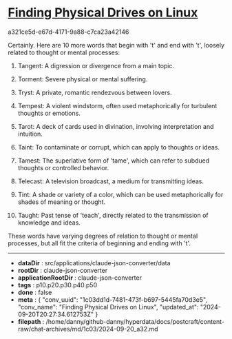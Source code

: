 # [Finding Physical Drives on Linux](https://claude.ai/chat/1c03dd1d-7481-473f-b697-5445fa70d3e5)

a321ce5d-e67d-4171-9a88-c7ca23a42146

 Certainly. Here are 10 more words that begin with 't' and end with 't', loosely related to thought or mental processes:

1. Tangent: A digression or divergence from a main topic.

2. Torment: Severe physical or mental suffering.

3. Tryst: A private, romantic rendezvous between lovers.

4. Tempest: A violent windstorm, often used metaphorically for turbulent thoughts or emotions.

5. Tarot: A deck of cards used in divination, involving interpretation and intuition.

6. Taint: To contaminate or corrupt, which can apply to thoughts or ideas.

7. Tamest: The superlative form of 'tame', which can refer to subdued thoughts or controlled behavior.

8. Telecast: A television broadcast, a medium for transmitting ideas.

9. Tint: A shade or variety of a color, which can be used metaphorically for shades of meaning or thought.

10. Taught: Past tense of 'teach', directly related to the transmission of knowledge and ideas.

These words have varying degrees of relation to thought or mental processes, but all fit the criteria of beginning and ending with 't'.

---

* **dataDir** : src/applications/claude-json-converter/data
* **rootDir** : claude-json-converter
* **applicationRootDir** : claude-json-converter
* **tags** : p10.p20.p30.p40.p50
* **done** : false
* **meta** : {
  "conv_uuid": "1c03dd1d-7481-473f-b697-5445fa70d3e5",
  "conv_name": "Finding Physical Drives on Linux",
  "updated_at": "2024-09-20T20:27:34.612753Z"
}
* **filepath** : /home/danny/github-danny/hyperdata/docs/postcraft/content-raw/chat-archives/md/1c03/2024-09-20_a32.md